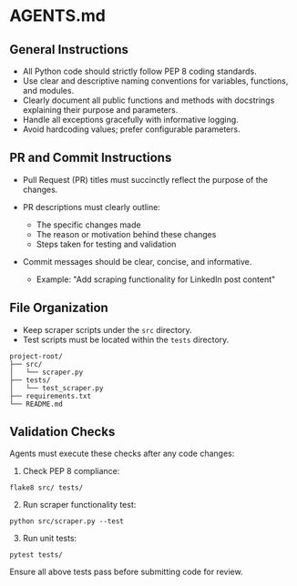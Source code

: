 # AGENTS.md

## General Instructions

* All Python code should strictly follow PEP 8 coding standards.
* Use clear and descriptive naming conventions for variables, functions, and modules.
* Clearly document all public functions and methods with docstrings explaining their purpose and parameters.
* Handle all exceptions gracefully with informative logging.
* Avoid hardcoding values; prefer configurable parameters.

## PR and Commit Instructions

* Pull Request (PR) titles must succinctly reflect the purpose of the changes.
* PR descriptions must clearly outline:

  * The specific changes made
  * The reason or motivation behind these changes
  * Steps taken for testing and validation
* Commit messages should be clear, concise, and informative.

  * Example: "Add scraping functionality for LinkedIn post content"

## File Organization

* Keep scraper scripts under the `src` directory.
* Test scripts must be located within the `tests` directory.

```
project-root/
├── src/
│   └── scraper.py
├── tests/
│   └── test_scraper.py
├── requirements.txt
└── README.md
```

## Validation Checks

Agents must execute these checks after any code changes:

1. Check PEP 8 compliance:

```
flake8 src/ tests/
```

2. Run scraper functionality test:

```
python src/scraper.py --test
```

3. Run unit tests:

```
pytest tests/
```

Ensure all above tests pass before submitting code for review.
